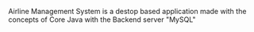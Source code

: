 Airline Management System is a destop based application made with the concepts of Core Java with the Backend server "MySQL"
